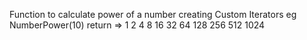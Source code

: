 Function to calculate power of a number creating Custom Iterators 
eg NumberPower(10) return => 
1
2
4
8
16
32
64
128
256
512
1024
